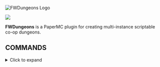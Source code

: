 ![FWDungeons Logo](https://repository-images.githubusercontent.com/268072687/382d7080-a919-11ea-9cc9-e7d4b3e39074)

[![](https://jitpack.io/v/ForgottenWorld/FWDungeons.svg)](https://jitpack.io/#ForgottenWorld/FWDungeons)



<b>FWDungeons</b> is a PaperMC plugin for creating multi-instance scriptable co-op dungeons.

## COMMANDS
<details>
    <summary>Click to expand</summary>
    
    /fwdungeonsedit (/fwde)
        dungeon
            create

Creates a new dungeon and returns its ID. You're now editing that dungeon, you may define a box for it, edit its attributes, define triggers and active areas.

            edit DUNGEON_ID
            
Allows you to edit an existing dungeon by providing its ID. You currently can't add, remove or edit active areas or triggers this way, but you can edit parameters such as name, description, starting location, difficulty, number of players and points.
            
            name DUNGEON_NAME
            
Sets the name for the dungeon currently being edited or created.
            
            description DUNGEON_DESCRIPTION
            
Sets the description for the dungeon currently being edited or created.
            
            setstart
            
Sets the caller's current location as the starting location for the dungeon currently being edited or created.
            
            difficulty [easy, medium, hard]
            
Sets the chosen difficulty as the difficulty for the dungeon currently being edited or created.
            
            players MIN_PLAYERS MAX_PLAYERS
            
Sets the minimum and maximum number of players for the dungeon currently being edited or created.
            
            points AMOUNT
            
Sets the number of points for DungeonCompletedEvent. This event can be used for progression/leaderboard plugins such as EasyRanking.
            
            pos1
            
Sets the block the player is looking at as the first location for defining the currently being created dungeon's box. Once both positions are selected, the box is set.
            
            pos2
            
Sets the block the player is looking at as the first location for defining the currently being created dungeon's box. Once both positions are selected, the box is set.
            
            hlframes
            
Toggles highlight mode, in which the boxes for triggers and active areas in the dungeon currently being created are highlighted by particles: dripping lava for triggers and dripping water for active areas.
            
            writeout
            
Exports a configuration file for the dungeon currently being created and exits edit mode. This configuration file is ready for trigger scripting.
            
            save
            
Updates the configuration file for the dungeon currently being edited and exits edit mode.
            
            discard
            
Exits edit mode. Changes to existing dungeons will remain until /fwd reload is called or the server is restared, but they will not be written to disk. Instances created are an exception.
            
            instadd
            
Adds an instance (the box is defined as having origin at the block the player is looking at, the origin is the corner of the box with the lowest X,Y and Z coordinates, the box will have height, width and depth equal to those of the dungeon) for the dungeon currently being edited and writes it to DB.
            
            instremove
            
Removes an instance (the one the box of which the player is currently inside) for the dungeon currently being edited and removes it from DB.

        trigger
            pos1
            
Sets the block the player is looking at as the first location for defining the a trigger in the currently being created dungeon. Once both positions are selected, the box for the trigger is set.

            pos2
            
Sets the block the player is looking at as the second location for defining the a trigger in the currently being created dungeon. Once both positions are selected, the box for the trigger is set.
            
            label
            
Sets a label for the last created trigger.
            
            unmake
            
Deletes the last created trigger.

        activearea
            pos1
            
Sets the block the player is looking at as the first location for defining an active area in the currently being created dungeon. Once both positions are selected, the box for the active area is set.
            
            pos2
            
Sets the block the player is looking at as the second location for defining an active area in the currently being created dungeon. Once both positions are selected, the box for the active area is set.

            label
            
Sets a label for the last created active area.
            
            unmake
            
Deletes the last created active area.
            
    /fwdungeons (/fwd)
        list
        join
        invite
        leave
        start
        lock
        unlock
        evacuate
        lookup
        enable
        disable
        reload
        
</details>
